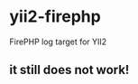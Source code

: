 yii2-firephp
============

FirePHP log target for YII2

it still does not work!
-----------------------
